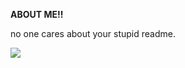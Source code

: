 **ABOUT ME!!**




no one cares about your stupid readme.

![](https://komarev.com/ghpvc/?username=samitmohan)
